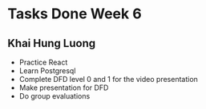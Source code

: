 # Tasks Done Week 6
## Khai Hung Luong

- Practice React
- Learn Postgresql
- Complete DFD level 0 and 1 for the video presentation
- Make presentation for DFD
- Do group evaluations
